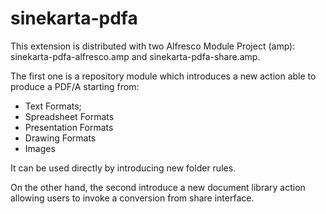 # sinekarta-pdfa
This extension is distributed with two Alfresco Module Project (amp): sinekarta-pdfa-alfresco.amp and sinekarta-pdfa-share.amp.

The first one is a repository module which introduces a new action able to produce a PDF/A starting from:
  * Text Formats;
  * Spreadsheet Formats
  * Presentation Formats
  * Drawing Formats
  * Images 

It can be used directly by introducing new folder rules.

On the other hand, the second introduce a new document library action allowing users to invoke a conversion from share interface. 
